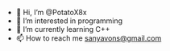 - 👋 Hi, I’m @PotatoX8x
- 👀 I’m interested in programming
- 🌱 I’m currently learning C++
- 📫 How to reach me sanyavons@gmail.com

<!---
PotatoX8x/PotatoX8x is a ✨ special ✨ repository because its `README.md` (this file) appears on your GitHub profile.
You can click the Preview link to take a look at your changes.
--->
